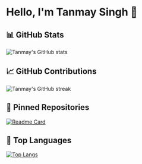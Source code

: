 # Hello, I'm Tanmay Singh 👋

## 📊 GitHub Stats

![Tanmay's GitHub stats](https://github-readme-stats.vercel.app/api?username=tanmaysingh3856&show_icons=true&theme=radical&count_private=true)

## 📈 GitHub Contributions

![Tanmay's GitHub streak](https://github-readme-streak-stats.herokuapp.com/?user=tanmaysingh3856&theme=radical)

## 📌 Pinned Repositories

[![Readme Card](https://github-readme-stats.vercel.app/api/pin/?username=tanmaysingh3856&repo=your-repo-name&theme=radical)](https://github.com/anuraghazra/github-readme-stats)

## 🔧 Top Languages

[![Top Langs](https://github-readme-stats.vercel.app/api/top-langs/?username=tanmaysingh3856&layout=compact&theme=radical)](https://github.com/anuraghazra/github-readme-stats)
